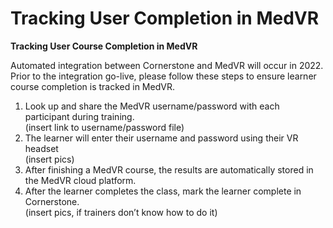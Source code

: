 # Tracking User Completion in MedVR

**Tracking User Course Completion in MedVR**

Automated integration between Cornerstone and MedVR will occur in 2022. Prior to the integration go-live, please follow these steps to ensure learner course completion is tracked in MedVR.

1. Look up and share the MedVR username/password with each participant during training.\
   (insert link to username/password file)
2. The learner will enter their username and password using their VR headset\
   (insert pics)
3. After finishing a MedVR course, the results are automatically stored in the MedVR cloud platform.
4. After the learner completes the class, mark the learner complete in Cornerstone.\
   (insert pics, if trainers don’t know how to do it)
